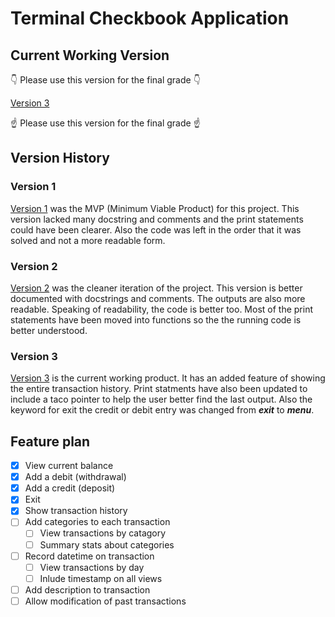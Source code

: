 # Terminal Checkbook Application

## Current Working Version

:point_down: Please use this version for the final grade :point_down:

[Version 3](https://github.com/RyanMcCall/checkbook_application/blob/master/checkbook_v3/checkbook_v3.py)

:point_up: Please use this version for the final grade :point_up:

## Version History

### Version 1

[Version 1](https://github.com/RyanMcCall/checkbook_application/blob/master/checkbook_v1/checkbook_v1.py) was the MVP (Minimum Viable Product) for this project. This version lacked many docstring and comments and the print statements could have been clearer. Also the code was left in the order that it was solved and not a more readable form.

### Version 2

[Version 2](https://github.com/RyanMcCall/checkbook_application/blob/master/checkbook_v2/checkbook_v2.py) was the cleaner iteration of the project. This version is better documented with docstrings and comments. The outputs are also more readable. Speaking of readability, the code is better too. Most of the print statements have been moved into functions so the the running code is better understood.

### Version 3

[Version 3](https://github.com/RyanMcCall/checkbook_application/blob/master/checkbook_v3/checkbook_v3.py) is the current working product. It has an added feature of showing the entire transaction history. Print statments have also been updated to include a taco pointer to help the user better find the last output. Also the keyword for exit the credit or debit entry was changed from ***exit*** to ***menu***.

## Feature plan

- [x] View current balance
- [x] Add a debit (withdrawal)
- [x] Add a credit (deposit)
- [x] Exit
- [x] Show transaction history
- [ ] Add categories to each transaction
    - [ ] View transactions by catagory
    - [ ] Summary stats about categories
- [ ] Record datetime on transaction
    - [ ] View transactions by day
    - [ ] Inlude timestamp on all views
- [ ] Add description to transaction
- [ ] Allow modification of past transactions